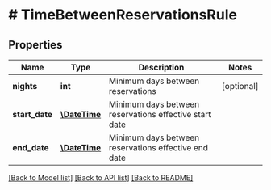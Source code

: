 # # TimeBetweenReservationsRule

## Properties

Name | Type | Description | Notes
------------ | ------------- | ------------- | -------------
**nights** | **int** | Minimum days between reservations | [optional]
**start_date** | [**\DateTime**](\DateTime.md) | Minimum days between reservations effective start date |
**end_date** | [**\DateTime**](\DateTime.md) | Minimum days between reservations effective end date |

[[Back to Model list]](../../README.md#models) [[Back to API list]](../../README.md#endpoints) [[Back to README]](../../README.md)
